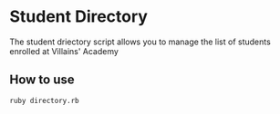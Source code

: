 # Student Directory #

The student driectory script allows you to manage the list of students enrolled at Villains' Academy

## How to use ##

```shell
ruby directory.rb
```
